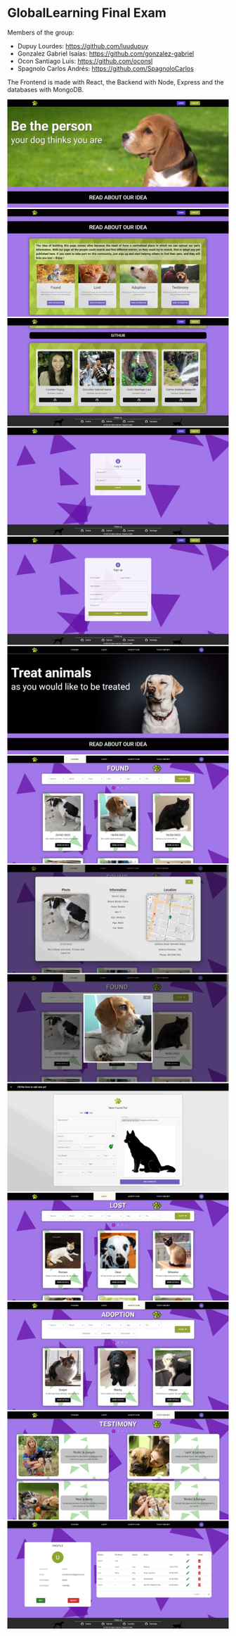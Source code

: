 # GlobalLearning Final Exam

Members of the group:
- Dupuy Lourdes: https://github.com/luudupuy
- Gonzalez Gabriel Isaías: https://github.com/gonzalez-gabriel
- Ocon Santiago Luis: https://github.com/oconsl
- Spagnolo Carlos Andrés: https://github.com/SpagnoloCarlos

The Frontend is made with React, the Backend with Node, Express and the databases with MongoDB.

![img1](https://github.com/SpagnoloCarlos/Portfolio/blob/gh-pages/static/media/dh1.de3a9af700425d5a66d7.png)
![img2](https://github.com/SpagnoloCarlos/Portfolio/blob/gh-pages/static/media/dh2.b2293f9a34ecf5bb740f.png)
![img3](https://github.com/SpagnoloCarlos/Portfolio/blob/gh-pages/static/media/dh3.292b3723f7f27a0f05b9.png)
![img4](https://github.com/SpagnoloCarlos/Portfolio/blob/gh-pages/static/media/dh4.6d3b4613eed05549f04c.png)
![img5](https://github.com/SpagnoloCarlos/Portfolio/blob/gh-pages/static/media/dh5.320c88651d2a6fb5060d.png)
![img6](https://github.com/SpagnoloCarlos/Portfolio/blob/gh-pages/static/media/dh6.6bf3b0b517c2ace23cba.png)
![img7](https://github.com/SpagnoloCarlos/Portfolio/blob/gh-pages/static/media/dh7.f5b4ed940fd59b600ecd.png)
![img8](https://github.com/SpagnoloCarlos/Portfolio/blob/gh-pages/static/media/dh8.3b1ae5eaf5b9b5118a7f.png)
![img9](https://github.com/SpagnoloCarlos/Portfolio/blob/gh-pages/static/media/dh9.d8d2d110370977650a66.png)
![img10](https://github.com/SpagnoloCarlos/Portfolio/blob/gh-pages/static/media/dh10.b718064734fb70f6c8c9.png)
![img11](https://github.com/SpagnoloCarlos/Portfolio/blob/gh-pages/static/media/dh11.2c3c0e3a9595ae20e715.png)
![img12](https://github.com/SpagnoloCarlos/Portfolio/blob/gh-pages/static/media/dh12.542ad5ff9cc7fcc02d08.png)
![img13](https://github.com/SpagnoloCarlos/Portfolio/blob/gh-pages/static/media/dh13.0ad1c838628f22ef4613.png)
![img14](https://github.com/SpagnoloCarlos/Portfolio/blob/gh-pages/static/media/dh14.38ac29a51ec10bd6a8bd.png)
